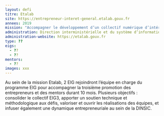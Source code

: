 ```yaml
---
layout: defi
titre: Etalab
site: https://entrepreneur-interet-general.etalab.gouv.fr
annees: 2019
mission: "Accompagner le développement d’un collectif numérique d’intérêt général au sein de l’Etat"
administration: Direction interministérielle et du système d’information et de communication de l’Etat  
administration-website: https://etalab.gouv.fr
type: ??
eigs:
  - ??
  - ??
mentors: 
  - ??
images: xxx
---
```


Au sein de la mission Etalab, 2 EIG rejoindront l’équipe en charge 
du programme EIG pour accompagner la troisième promotion des entrepreneurs
et des mentors durant 10 mois. Plusieurs objectifs : consolider le collectif 
EIG3, apporter un soutien technique et méthodologique aux défis, valoriser et
ouvrir les réalisations des équipes, et infuser également une dynamique 
entrepreneuriale au sein de la DINSIC.
